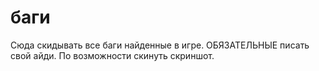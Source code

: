 # баги
Сюда скидывать все баги найденные в игре.
ОБЯЗАТЕЛЬНЫЕ писать свой айди.
По возможности скинуть скриншот.
